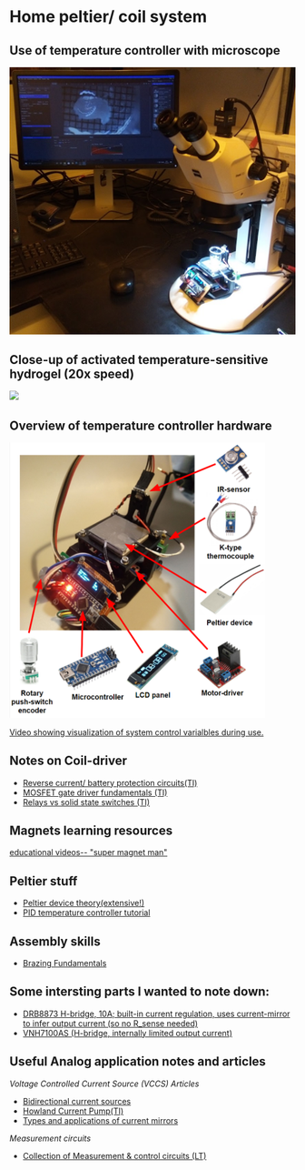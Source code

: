 # Home peltier/ coil system

## Use of temperature controller with microscope 
<img src="https://github.com/AlfredWilmot/HydrogelHeater/blob/home_system/media/hydroglel_heater_and_microscope.png" width="600">

## Close-up of activated temperature-sensitive hydrogel (20x speed)
<img src="https://github.com/AlfredWilmot/HydrogelHeater/blob/home_system/media/quick_looping_PNIPAM.gif" width="600">

## Overview of temperature controller hardware
<img src="https://github.com/AlfredWilmot/HydrogelHeater/blob/home_system/media/temp_controller_overview_noDescription.png" width="450"> 

[Video showing visualization of system control varialbles during use.](https://drive.google.com/file/d/1k_EgCX9lhL9ZffbRWtTjD1a9hdL3mkuH/view?usp=sharing)

## Notes on Coil-driver
* [Reverse current/ battery protection circuits(TI)](https://www.ti.com/lit/an/slva139/slva139.pdf)
* [MOSFET gate driver fundamentals (TI)](https://www.ti.com/lit/ml/slua618a/slua618a.pdf)
* [Relays vs solid state switches (TI)](https://e2e.ti.com/blogs_/b/behind_the_wheel/archive/2017/07/13/why-are-you-still-driving-automotive-motors-with-relays)




## Magnets learning resources
[educational videos-- "super magnet man"](https://supermagnetman.com/pages/all-videos)

## Peltier stuff
* [Peltier device theory(extensive!)](http://etutorials.org/Misc/pc+hardware+tuning+acceleration/Chapter+11+Problems+with+using+Thermoelectric+Elements/Peltier+Modules/)
* [PID temperature controller tutorial](https://www.youtube.com/watch?v=LXhTFBGgskI&t=378s)


## Assembly skills 
* [Brazing Fundamentals](https://www.lucasmilhaupt.com/EN/Brazing-Academy/Brazing-Fundamentals.htm)

## Some intersting parts I wanted to note down:
* [DRB8873 H-bridge, 10A; built-in current regulation, uses current-mirror to infer output current (so no R_sense needed)](https://www.ti.com/lit/ds/symlink/drv8873.pdf?ts=1593795815021&ref_url=https%253A%252F%252Fwww.ti.com%252Fproduct%252FDRV8873)
* [VNH7100AS (H-bridge, internally limited output current)](https://docs.rs-online.com/bb0a/0900766b8160a473.pdf)


## Useful Analog application notes and articles

_Voltage Controlled Current Source (VCCS) Articles_

* [Bidirectional current sources](https://www.allaboutcircuits.com/technical-articles/how-to-design-simple-voltage-controlled-bidirectional-analog-current-source/)
* [Howland Current Pump(TI)](https://www.ti.com/lit/an/snoa474a/snoa474a.pdf)
* [Types and applications of current mirrors](https://www.allaboutcircuits.com/technical-articles/learn-analog-circuits-introduction-to-current-mirrors-types-applications/)

_Measurement circuits_

* [Collection of Measurement & control circuits (LT)](https://www.analog.com/media/en/technical-documentation/application-notes/an45f.pdf)
